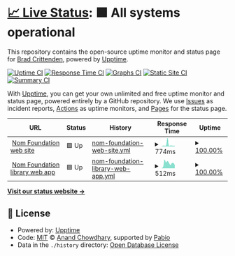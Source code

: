 # [📈 Live Status](https://bac.github.io/upptime): <!--live status--> **🟩 All systems operational**

This repository contains the open-source uptime monitor and status page for [Brad Crittenden](bradcrittenden.net), powered by [Upptime](https://github.com/upptime/upptime).

[![Uptime CI](https://github.com/bac/upptime/workflows/Uptime%20CI/badge.svg)](https://github.com/bac/upptime/actions?query=workflow%3A%22Uptime+CI%22)
[![Response Time CI](https://github.com/bac/upptime/workflows/Response%20Time%20CI/badge.svg)](https://github.com/bac/upptime/actions?query=workflow%3A%22Response+Time+CI%22)
[![Graphs CI](https://github.com/bac/upptime/workflows/Graphs%20CI/badge.svg)](https://github.com/bac/upptime/actions?query=workflow%3A%22Graphs+CI%22)
[![Static Site CI](https://github.com/bac/upptime/workflows/Static%20Site%20CI/badge.svg)](https://github.com/bac/upptime/actions?query=workflow%3A%22Static+Site+CI%22)
[![Summary CI](https://github.com/bac/upptime/workflows/Summary%20CI/badge.svg)](https://github.com/bac/upptime/actions?query=workflow%3A%22Summary+CI%22)

With [Upptime](https://upptime.js.org), you can get your own unlimited and free uptime monitor and status page, powered entirely by a GitHub repository. We use [Issues](https://github.com/bac/upptime/issues) as incident reports, [Actions](https://github.com/bac/upptime/actions) as uptime monitors, and [Pages](https://bac.github.io/upptime) for the status page.

<!--start: status pages-->
<!-- This summary is generated by Upptime (https://github.com/upptime/upptime) -->
<!-- Do not edit this manually, your changes will be overwritten -->
<!-- prettier-ignore -->
| URL | Status | History | Response Time | Uptime |
| --- | ------ | ------- | ------------- | ------ |
| <img alt="" src="https://icons.duckduckgo.com/ip3/nomfoundation.org.ico" height="13"> [Nom Foundation web site](https://nomfoundation.org/About-the-Foundation/About-the-VNPF) | 🟩 Up | [nom-foundation-web-site.yml](https://github.com/bac/upptime/commits/HEAD/history/nom-foundation-web-site.yml) | <details><summary><img alt="Response time graph" src="./graphs/nom-foundation-web-site/response-time-week.png" height="20"> 774ms</summary><br><a href="https://bac.github.io/upptime/history/nom-foundation-web-site"><img alt="Response time 774" src="https://img.shields.io/endpoint?url=https%3A%2F%2Fraw.githubusercontent.com%2Fbac%2Fupptime%2FHEAD%2Fapi%2Fnom-foundation-web-site%2Fresponse-time.json"></a><br><a href="https://bac.github.io/upptime/history/nom-foundation-web-site"><img alt="24-hour response time 494" src="https://img.shields.io/endpoint?url=https%3A%2F%2Fraw.githubusercontent.com%2Fbac%2Fupptime%2FHEAD%2Fapi%2Fnom-foundation-web-site%2Fresponse-time-day.json"></a><br><a href="https://bac.github.io/upptime/history/nom-foundation-web-site"><img alt="7-day response time 774" src="https://img.shields.io/endpoint?url=https%3A%2F%2Fraw.githubusercontent.com%2Fbac%2Fupptime%2FHEAD%2Fapi%2Fnom-foundation-web-site%2Fresponse-time-week.json"></a><br><a href="https://bac.github.io/upptime/history/nom-foundation-web-site"><img alt="30-day response time 774" src="https://img.shields.io/endpoint?url=https%3A%2F%2Fraw.githubusercontent.com%2Fbac%2Fupptime%2FHEAD%2Fapi%2Fnom-foundation-web-site%2Fresponse-time-month.json"></a><br><a href="https://bac.github.io/upptime/history/nom-foundation-web-site"><img alt="1-year response time 774" src="https://img.shields.io/endpoint?url=https%3A%2F%2Fraw.githubusercontent.com%2Fbac%2Fupptime%2FHEAD%2Fapi%2Fnom-foundation-web-site%2Fresponse-time-year.json"></a></details> | <details><summary><a href="https://bac.github.io/upptime/history/nom-foundation-web-site">100.00%</a></summary><a href="https://bac.github.io/upptime/history/nom-foundation-web-site"><img alt="All-time uptime 100.00%" src="https://img.shields.io/endpoint?url=https%3A%2F%2Fraw.githubusercontent.com%2Fbac%2Fupptime%2FHEAD%2Fapi%2Fnom-foundation-web-site%2Fuptime.json"></a><br><a href="https://bac.github.io/upptime/history/nom-foundation-web-site"><img alt="24-hour uptime 100.00%" src="https://img.shields.io/endpoint?url=https%3A%2F%2Fraw.githubusercontent.com%2Fbac%2Fupptime%2FHEAD%2Fapi%2Fnom-foundation-web-site%2Fuptime-day.json"></a><br><a href="https://bac.github.io/upptime/history/nom-foundation-web-site"><img alt="7-day uptime 100.00%" src="https://img.shields.io/endpoint?url=https%3A%2F%2Fraw.githubusercontent.com%2Fbac%2Fupptime%2FHEAD%2Fapi%2Fnom-foundation-web-site%2Fuptime-week.json"></a><br><a href="https://bac.github.io/upptime/history/nom-foundation-web-site"><img alt="30-day uptime 100.00%" src="https://img.shields.io/endpoint?url=https%3A%2F%2Fraw.githubusercontent.com%2Fbac%2Fupptime%2FHEAD%2Fapi%2Fnom-foundation-web-site%2Fuptime-month.json"></a><br><a href="https://bac.github.io/upptime/history/nom-foundation-web-site"><img alt="1-year uptime 100.00%" src="https://img.shields.io/endpoint?url=https%3A%2F%2Fraw.githubusercontent.com%2Fbac%2Fupptime%2FHEAD%2Fapi%2Fnom-foundation-web-site%2Fuptime-year.json"></a></details>
| <img alt="" src="https://icons.duckduckgo.com/ip3/lib.nomfoundation.org.ico" height="13"> [Nom Foundation library web app](https://lib.nomfoundation.org/collection/1/) | 🟩 Up | [nom-foundation-library-web-app.yml](https://github.com/bac/upptime/commits/HEAD/history/nom-foundation-library-web-app.yml) | <details><summary><img alt="Response time graph" src="./graphs/nom-foundation-library-web-app/response-time-week.png" height="20"> 512ms</summary><br><a href="https://bac.github.io/upptime/history/nom-foundation-library-web-app"><img alt="Response time 512" src="https://img.shields.io/endpoint?url=https%3A%2F%2Fraw.githubusercontent.com%2Fbac%2Fupptime%2FHEAD%2Fapi%2Fnom-foundation-library-web-app%2Fresponse-time.json"></a><br><a href="https://bac.github.io/upptime/history/nom-foundation-library-web-app"><img alt="24-hour response time 547" src="https://img.shields.io/endpoint?url=https%3A%2F%2Fraw.githubusercontent.com%2Fbac%2Fupptime%2FHEAD%2Fapi%2Fnom-foundation-library-web-app%2Fresponse-time-day.json"></a><br><a href="https://bac.github.io/upptime/history/nom-foundation-library-web-app"><img alt="7-day response time 512" src="https://img.shields.io/endpoint?url=https%3A%2F%2Fraw.githubusercontent.com%2Fbac%2Fupptime%2FHEAD%2Fapi%2Fnom-foundation-library-web-app%2Fresponse-time-week.json"></a><br><a href="https://bac.github.io/upptime/history/nom-foundation-library-web-app"><img alt="30-day response time 512" src="https://img.shields.io/endpoint?url=https%3A%2F%2Fraw.githubusercontent.com%2Fbac%2Fupptime%2FHEAD%2Fapi%2Fnom-foundation-library-web-app%2Fresponse-time-month.json"></a><br><a href="https://bac.github.io/upptime/history/nom-foundation-library-web-app"><img alt="1-year response time 512" src="https://img.shields.io/endpoint?url=https%3A%2F%2Fraw.githubusercontent.com%2Fbac%2Fupptime%2FHEAD%2Fapi%2Fnom-foundation-library-web-app%2Fresponse-time-year.json"></a></details> | <details><summary><a href="https://bac.github.io/upptime/history/nom-foundation-library-web-app">100.00%</a></summary><a href="https://bac.github.io/upptime/history/nom-foundation-library-web-app"><img alt="All-time uptime 100.00%" src="https://img.shields.io/endpoint?url=https%3A%2F%2Fraw.githubusercontent.com%2Fbac%2Fupptime%2FHEAD%2Fapi%2Fnom-foundation-library-web-app%2Fuptime.json"></a><br><a href="https://bac.github.io/upptime/history/nom-foundation-library-web-app"><img alt="24-hour uptime 100.00%" src="https://img.shields.io/endpoint?url=https%3A%2F%2Fraw.githubusercontent.com%2Fbac%2Fupptime%2FHEAD%2Fapi%2Fnom-foundation-library-web-app%2Fuptime-day.json"></a><br><a href="https://bac.github.io/upptime/history/nom-foundation-library-web-app"><img alt="7-day uptime 100.00%" src="https://img.shields.io/endpoint?url=https%3A%2F%2Fraw.githubusercontent.com%2Fbac%2Fupptime%2FHEAD%2Fapi%2Fnom-foundation-library-web-app%2Fuptime-week.json"></a><br><a href="https://bac.github.io/upptime/history/nom-foundation-library-web-app"><img alt="30-day uptime 100.00%" src="https://img.shields.io/endpoint?url=https%3A%2F%2Fraw.githubusercontent.com%2Fbac%2Fupptime%2FHEAD%2Fapi%2Fnom-foundation-library-web-app%2Fuptime-month.json"></a><br><a href="https://bac.github.io/upptime/history/nom-foundation-library-web-app"><img alt="1-year uptime 100.00%" src="https://img.shields.io/endpoint?url=https%3A%2F%2Fraw.githubusercontent.com%2Fbac%2Fupptime%2FHEAD%2Fapi%2Fnom-foundation-library-web-app%2Fuptime-year.json"></a></details>

<!--end: status pages-->

[**Visit our status website →**](https://bac.github.io/upptime)

## 📄 License

- Powered by: [Upptime](https://github.com/upptime/upptime)
- Code: [MIT](./LICENSE) © [Anand Chowdhary](https://anandchowdhary.com), supported by [Pabio](https://pabio.com)
- Data in the `./history` directory: [Open Database License](https://opendatacommons.org/licenses/odbl/1-0/)
